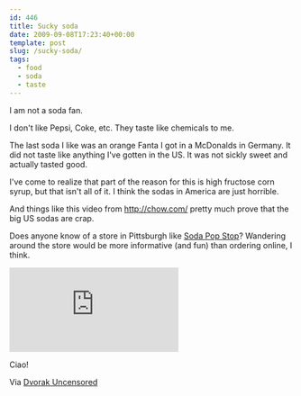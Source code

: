 ```yaml
---
id: 446
title: Sucky soda
date: 2009-09-08T17:23:40+00:00
template: post
slug: /sucky-soda/
tags:
  - food
  - soda
  - taste
---
```


I am not a soda fan.

I don't like Pepsi, Coke, etc. They taste like chemicals to me.

The last soda I like was an orange Fanta I got in a McDonalds in
Germany. It did not taste like anything I've gotten in the US. It
was not sickly sweet and actually tasted good.

I've come to realize that part of the reason for this is high
fructose corn syrup, but that isn't all of it. I think the sodas in
America are just horrible.

And things like this video from <http://chow.com/> pretty much prove
that the big US sodas are crap.<!-- more -->

Does anyone know of a store in Pittsburgh like
[Soda Pop Stop](http://www.sodapopstop.com/)? Wandering around the
store would be more informative (and fun) than ordering online, I
think.

<iframe src="https://www.youtube.com/embed/gPbh6Ru7VVM" frameborder="0" allow="autoplay; encrypted-media" allowfullscreen></iframe>

Ciao!

Via
<a href="http://www.dvorak.org/blog/2009/08/30/indictment-of-coke-pepsi-and-big-business-an-incredible-video/">Dvorak
Uncensored</a>
